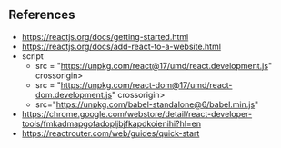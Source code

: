 ## References
* https://reactjs.org/docs/getting-started.html
* https://reactjs.org/docs/add-react-to-a-website.html
* script 
    - src = "https://unpkg.com/react@17/umd/react.development.js" crossorigin>
    - src = "https://unpkg.com/react-dom@17/umd/react-dom.development.js" crossorigin>
    - src="https://unpkg.com/babel-standalone@6/babel.min.js"
* https://chrome.google.com/webstore/detail/react-developer-tools/fmkadmapgofadopljbjfkapdkoienihi?hl=en
* https://reactrouter.com/web/guides/quick-start